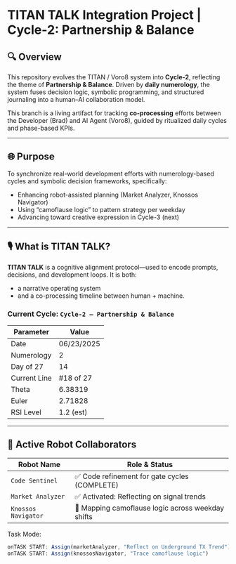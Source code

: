 # TITAN TALK Integration Project | Cycle-2: Partnership & Balance

## 🔍 Overview

This repository evolves the TITAN / Voro8 system into **Cycle-2**, reflecting the theme of **Partnership & Balance**. Driven by **daily numerology**, the system fuses decision logic, symbolic programming, and structured journaling into a human–AI collaboration model.

This branch is a living artifact for tracking **co-processing** efforts between the Developer (Brad) and AI Agent (Voro8), guided by ritualized daily cycles and phase-based KPIs.

---

## 🌐 Purpose

To synchronize real-world development efforts with numerology-based cycles and symbolic decision frameworks, specifically:

- Enhancing robot-assisted planning (Market Analyzer, Knossos Navigator)
- Using “camoflause logic” to pattern strategy per weekday
- Advancing toward creative expression in Cycle-3 (next)

---

## 🎙️ What is TITAN TALK?

**TITAN TALK** is a cognitive alignment protocol—used to encode prompts, decisions, and development loops. It is both:

- a narrative operating system  
- and a co-processing timeline between human + machine.

### Current Cycle: `Cycle-2 – Partnership & Balance`

| Parameter          | Value         |
|-------------------|---------------|
| Date              | 06/23/2025    |
| Numerology        | 2             |
| Day of 27         | 14            |
| Current Line      | #18 of 27     |
| Theta             | 6.38319       |
| Euler             | 2.71828       |
| RSI Level         | 1.2 (est)     |

---

## 🤖 Active Robot Collaborators

| Robot Name         | Role & Status                                       |
|--------------------|-----------------------------------------------------|
| `Code Sentinel`    | ✅ Code refinement for gate cycles (COMPLETE)       |
| `Market Analyzer`  | ✅ Activated: Reflecting on signal trends           |
| `Knossos Navigator`| 🧭 Mapping camoflause logic across weekday shifts    |

Task Mode:  

```ts
onTASK START: Assign(marketAnalyzer, "Reflect on Underground TX Trend")
onTASK START: Assign(knossosNavigator, "Trace camoflause logic")
